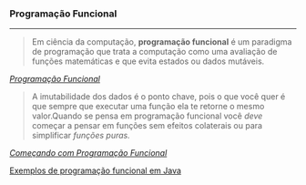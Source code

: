

### Programação Funcional

---



> Em ciência da computação, **programação funcional** é um paradigma de programação que trata a computação como uma avaliação de funções matemáticas e que evita estados ou dados mutáveis.

*[Programação Funcional](https://pt.wikipedia.org/wiki/Programa%C3%A7%C3%A3o_funcional)*

> A imutabilidade dos dados é o ponto chave, pois o que você quer é que sempre que executar uma função ela te retorne o mesmo valor.Quando se pensa em programação funcional você *deve* começar a pensar em funções sem efeitos colaterais ou para simplificar *funções* *puras.*

[*Começando com Programação Funcional*](https://medium.com/trainingcenter/come%C3%A7ando-com-programa%C3%A7%C3%A3o-funcional-de389de2b8fe)



[Exemplos de programação funcional em Java](https://elo7.dev/introducao-a-programacao-funcional-com-java8/)
